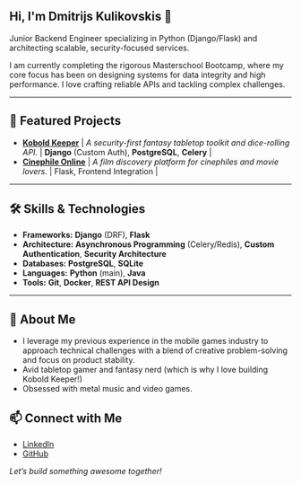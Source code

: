 ## Hi, I'm Dmitrijs Kulikovskis 👋

Junior Backend Engineer specializing in Python (Django/Flask) and architecting scalable, security-focused services.

I am currently completing the rigorous Masterschool Bootcamp, where my core focus has been on designing systems for data integrity and high performance. I love crafting reliable APIs and tackling complex challenges.

---

## 🌟 Featured Projects



* [**Kobold Keeper**](https://github.com/Pooch41/Kobold-Keeper) | *A security-first fantasy tabletop toolkit and dice-rolling API.* | **Django** (Custom Auth), **PostgreSQL**, **Celery** |
* [**Cinephile Online**](https://github.com/Pooch41/cinephile-online) | *A film discovery platform for cinephiles and movie lovers.* | Flask, Frontend Integration |



---

## 🛠️ Skills \& Technologies

* **Frameworks:** **Django** (DRF), **Flask**
* **Architecture:** **Asynchronous Programming** (Celery/Redis), **Custom Authentication**, **Security Architecture**
* **Databases:** **PostgreSQL**, **SQLite**
* **Languages:** **Python** (main), **Java**
* **Tools:** **Git**, **Docker**, **REST API Design**

---

## 🎲 About Me

* I leverage my previous experience in the mobile games industry to approach technical challenges with a blend of creative problem-solving and focus on product stability.
* Avid tabletop gamer and fantasy nerd (which is why I love building Kobold Keeper!)
* Obsessed with metal music and video games.

## 📫 Connect with Me

* [LinkedIn](https://www.linkedin.com/in/dmitri-kulikovskis)
* [GitHub](https://github.com/Pooch41)

*Let’s build something awesome together!*

